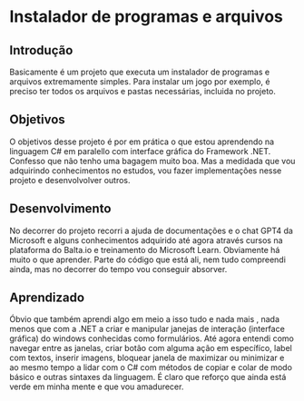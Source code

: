 # Instalador de programas e arquivos

## Introdução

Basicamente é um projeto que executa um instalador de programas e arquivos extremamente simples. Para instalar um jogo por exemplo, é preciso ter todos os arquivos  e pastas necessárias, incluida no projeto.

## Objetivos

O objetivos desse projeto é por em prática o que estou aprendendo na linguagem C# em paralello com interface gráfica do Framework .NET. Confesso que não tenho uma bagagem muito boa. Mas a medidada que vou adquirindo conhecimentos no estudos, vou fazer implementações nesse projeto e desenvolvolver outros.

## Desenvolvimento

No decorrer do projeto recorri a ajuda de documentações e o chat GPT4 da Microsoft e alguns conhecimentos adquirido até agora através cursos na plataforma do Balta.io e treinamento do Microsoft Learn. Obviamente há muito o que aprender. Parte do código que está ali, nem tudo compreendi ainda, mas no decorrer do tempo vou conseguir absorver.

## Aprendizado

Óbvio que também aprendi algo em meio a isso tudo e nada mais , nada menos que com a .NET a criar e manipular janejas de interação (interface gráfica) do windows conhecidas como formulários. Até agora entendi como navegar entre as janelas, criar botão com alguma ação em específíco, label com textos, inserir imagens, bloquear janela de maximizar ou minimizar e ao mesmo tempo a lidar com o C# com métodos de copiar e colar de modo básico e outras sintaxes da linguagem. É claro que reforço que ainda está verde em minha mente e que vou amadurecer.
